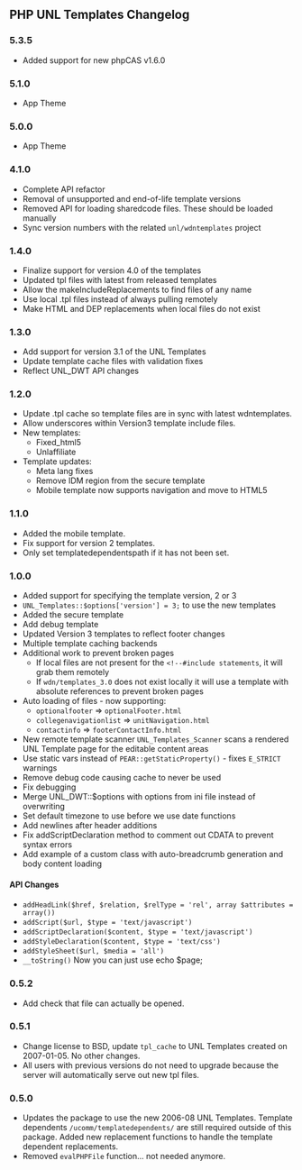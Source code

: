 ## PHP UNL Templates Changelog

### 5.3.5
* Added support for new phpCAS v1.6.0

### 5.1.0
* App Theme

### 5.0.0
* App Theme

### 4.1.0
* Complete API refactor
* Removal of unsupported and end-of-life template versions
* Removed API for loading sharedcode files. These should be loaded manually
* Sync version numbers with the related `unl/wdntemplates` project

### 1.4.0

* Finalize support for version 4.0 of the templates
* Updated tpl files with latest from released templates
* Allow the makeIncludeReplacements to find files of any name
* Use local .tpl files instead of always pulling remotely
* Make HTML and DEP replacements when local files do not exist

### 1.3.0

* Add support for version 3.1 of the UNL Templates
* Update template cache files with validation fixes
* Reflect UNL_DWT API changes

### 1.2.0

* Update .tpl cache so template files are in sync with latest wdntemplates.
* Allow underscores within Version3 template include files.
* New templates:
  * Fixed_html5
  * Unlaffiliate
* Template updates:
  * Meta lang fixes
  * Remove IDM region from the secure template
  * Mobile template now supports navigation and move to HTML5

### 1.1.0

* Added the mobile template.
* Fix support for version 2 templates.
* Only set templatedependentspath if it has not been set.

### 1.0.0

* Added support for specifying the template version, 2 or 3
* `UNL_Templates::$options['version'] = 3;` to use the new templates
* Added the secure template
* Add debug template
* Updated Version 3 templates to reflect footer changes
* Multiple template caching backends
* Additional work to prevent broken pages
  * If local files are not present for the `<!--#include statements`, it will grab them remotely
  * If `wdn/templates_3.0` does not exist locally it will use a template with absolute references to prevent broken pages
* Auto loading of files - now supporting:
  * `optionalfooter` => `optionalFooter.html`
  * `collegenavigationlist` => `unitNavigation.html`
  * `contactinfo` => `footerContactInfo.html`
* New remote template scanner `UNL_Templates_Scanner` scans a rendered UNL Template page for the editable content areas
* Use static vars instead of `PEAR::getStaticProperty()` - fixes `E_STRICT` warnings
* Remove debug code causing cache to never be used
* Fix debugging
* Merge UNL_DWT::$options with options from ini file instead of overwriting
* Set default timezone to use before we use date functions
* Add newlines after header additions
* Fix addScriptDeclaration method to comment out CDATA to prevent syntax errors
* Add example of a custom class with auto-breadcrumb generation and body content loading

#### API Changes

* `addHeadLink($href, $relation, $relType = 'rel', array $attributes = array())`
* `addScript($url, $type = 'text/javascript')`
* `addScriptDeclaration($content, $type = 'text/javascript')`
* `addStyleDeclaration($content, $type = 'text/css')`
* `addStyleSheet($url, $media = 'all')`
* `__toString()` Now you can just use echo $page;

### 0.5.2

*  Add check that file can actually be opened.

### 0.5.1

* Change license to BSD, update `tpl_cache` to UNL Templates created on 2007-01-05. No other changes.
* All users with previous versions do not need to upgrade because the server will automatically serve out new tpl files.

### 0.5.0

* Updates the package to use the new 2006-08 UNL Templates. Template dependents `/ucomm/templatedependents/` are still required outside of this package. Added new replacement functions to handle the template dependent replacements.
* Removed `evalPHPFile` function... not needed anymore.

